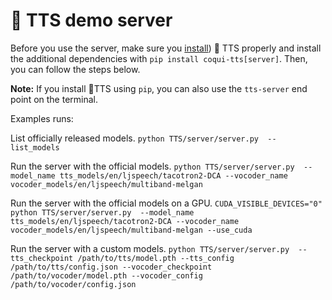 # :frog: TTS demo server
Before you use the server, make sure you
[install](https://github.com/idiap/coqui-ai-TTS/tree/dev#install-tts)) :frog: TTS
properly and install the additional dependencies with `pip install
coqui-tts[server]`. Then, you can follow the steps below.

**Note:** If you install :frog:TTS using ```pip```, you can also use the ```tts-server``` end point on the terminal.

Examples runs:

List officially released models.
```python TTS/server/server.py  --list_models ```

Run the server with the official models.
```python TTS/server/server.py  --model_name tts_models/en/ljspeech/tacotron2-DCA --vocoder_name vocoder_models/en/ljspeech/multiband-melgan```

Run the server with the official models on a GPU.
```CUDA_VISIBLE_DEVICES="0" python TTS/server/server.py  --model_name tts_models/en/ljspeech/tacotron2-DCA --vocoder_name vocoder_models/en/ljspeech/multiband-melgan --use_cuda```

Run the server with a custom models.
```python TTS/server/server.py  --tts_checkpoint /path/to/tts/model.pth --tts_config /path/to/tts/config.json --vocoder_checkpoint /path/to/vocoder/model.pth --vocoder_config /path/to/vocoder/config.json```
